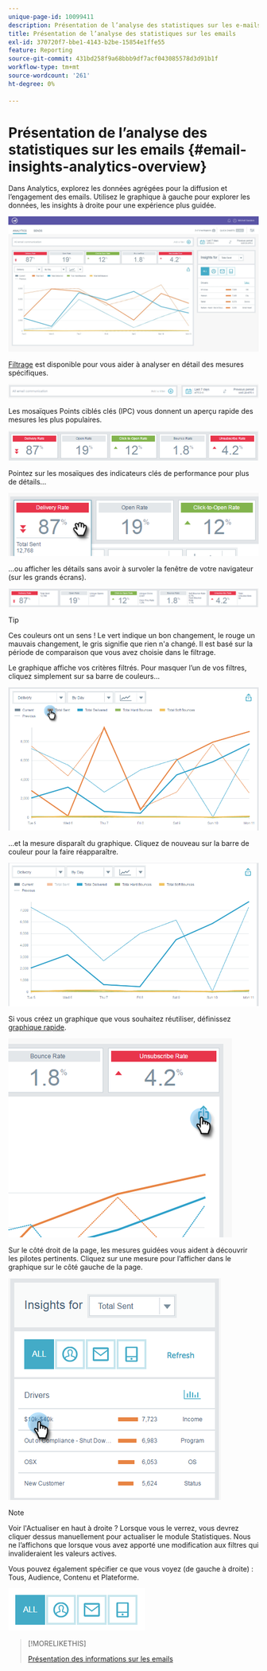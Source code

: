 ```yaml
---
unique-page-id: 10099411
description: Présentation de l’analyse des statistiques sur les e-mails - Documents Marketo - Documentation du produit
title: Présentation de l’analyse des statistiques sur les emails
exl-id: 370720f7-bbe1-4143-b2be-15854e1ffe55
feature: Reporting
source-git-commit: 431bd258f9a68bbb9df7acf043085578d3d91b1f
workflow-type: tm+mt
source-wordcount: '261'
ht-degree: 0%

---
```


# Présentation de l’analyse des statistiques sur les emails {#email-insights-analytics-overview}

Dans Analytics, explorez les données agrégées pour la diffusion et l’engagement des emails. Utilisez le graphique à gauche pour explorer les données, les insights à droite pour une expérience plus guidée.

![](assets/emailanalytics-1.jpg)

[Filtrage](/help/marketo/product-docs/reporting/email-insights/filtering-in-email-insights.md) est disponible pour vous aider à analyser en détail des mesures spécifiques.

![](assets/filter-field.png)

Les mosaïques Points ciblés clés (IPC) vous donnent un aperçu rapide des mesures les plus populaires.

![](assets/kpi.png)

Pointez sur les mosaïques des indicateurs clés de performance pour plus de détails...

![](assets/kpi-hover.png)

...ou afficher les détails sans avoir à survoler la fenêtre de votre navigateur (sur les grands écrans).

![](assets/kpi-wide.png)

>[!TIP]
>
>Ces couleurs ont un sens ! Le vert indique un bon changement, le rouge un mauvais changement, le gris signifie que rien n&#39;a changé. Il est basé sur la période de comparaison que vous avez choisie dans le filtrage.

Le graphique affiche vos critères filtrés. Pour masquer l’un de vos filtres, cliquez simplement sur sa barre de couleurs...

![](assets/chart1.png)

...et la mesure disparaît du graphique. Cliquez de nouveau sur la barre de couleur pour la faire réapparaître.

![](assets/chart2.png)

Si vous créez un graphique que vous souhaitez réutiliser, définissez [graphique rapide](/help/marketo/product-docs/reporting/email-insights/email-insights-quick-charts.md).

![](assets/quick-chart.png)

Sur le côté droit de la page, les mesures guidées vous aident à découvrir les pilotes pertinents. Cliquez sur une mesure pour l’afficher dans le graphique sur le côté gauche de la page.

![](assets/guided-metrics-ps.png)

>[!NOTE]
>
>Voir l&#39;Actualiser en haut à droite ? Lorsque vous le verrez, vous devrez cliquer dessus manuellement pour actualiser le module Statistiques. Nous ne l’affichons que lorsque vous avez apporté une modification aux filtres qui invalideraient les valeurs actives.

Vous pouvez également spécifier ce que vous voyez (de gauche à droite) : Tous, Audience, Contenu et Plateforme.

![](assets/guided-bar.png)

>[!MORELIKETHIS]
>
>[Présentation des informations sur les emails](/help/marketo/product-docs/reporting/email-insights/email-insights-sends-overview.md)
